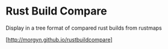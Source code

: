 # Rust Build Compare
Display in a tree format of compared rust builds from rustmaps

[http://morgyn.github.io/rustbuildcompare]
